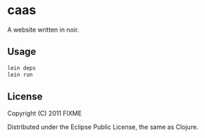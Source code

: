 # caas

A website written in noir. 

## Usage

```bash
lein deps
lein run
```

## License

Copyright (C) 2011 FIXME

Distributed under the Eclipse Public License, the same as Clojure.

